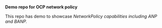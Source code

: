 
**Demo repo for OCP network policy**

This repo has demo to showcase _NetworkPolicy capabilities including ANP and BANP._
